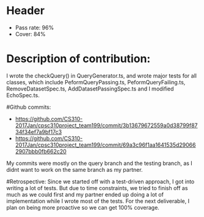 # Header
* Pass rate: 96%
* Cover: 84%

# Description of contribution:
I wrote the checkQuery() in QueryGenerator.ts, and wrote major tests for all classes, which include PeformQueryPassing.ts, PeformQueryFailing.ts, RemoveDatasetSpec.ts, AddDatasetPassingSpec.ts and I modified EchoSpec.ts.

#Github commits:
* https://github.com/CS310-2017Jan/cpsc310project_team199/commit/3b13679672559a0d38799f8734f34ef7a9bf17c3
* https://github.com/CS310-2017Jan/cpsc310project_team199/commit/69a3c96f1aa1641535d290662907bbb0fb662c20

My commits were mostly on the query branch and the testing branch, as I didnt want to work on the same branch as my partner.

#Retrospective:
Since we started off with a test-driven approach, I got into writing a lot of tests. But due to time constraints, we tried to finish off as much as we could first and my partner ended up doing a lot of implementation while I wrote most of the tests. For the next deliverable, I plan on being more proactive so we can get 100% coverage.